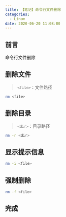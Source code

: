 ```yaml
---
title: 【笔记】命令行文件删除
categories:
  - Linux
date: 2020-06-20 11:08:00
---
```


## 前言

命令行文件删除

<!-- more -->

## 删除文件

> `<file>`：文件路径

``` sh
rm <file>
```

## 删除目录

> `<dir>`：目录路径

``` sh
rm -r <dir>
```

## 显示提示信息

``` sh
rm -i <file>
```

## 强制删除

``` sh
rm -f <file>
```

## 完成

